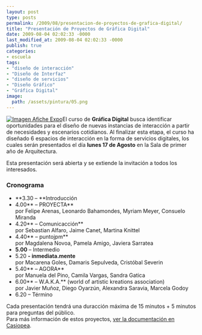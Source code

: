 ```yaml
---
layout: post
type: posts
permalink: /2009/08/presentacion-de-proyectos-de-grafica-digital/
title: "Presentación de Proyectos de Gráfica Digital"
date: 2009-08-04 02:02:33 -0000
last_modified_at: 2009-08-04 02:02:33 -0000
publish: true
categories:
- escuela
tags:
- "diseño de interacción"
- "Diseño de Interfaz"
- "diseño de servicios"
- "Diseño Gráfico"
- "Gráfica Digital"
image:
  path: /assets/pintura/05.png
---
```

[![Imagen Afiche Expo](http://www.ead.pucv.cl/wp-content/archivos/2009/08/dg0003250-260x260.png)](http://www.ead.pucv.cl/wp-content/archivos/2009/08/dg0003250.png "Imagen Afiche Expo - Proyectos de Gráfica Digital 2009")El curso de **Gráfica Digital** busca identificar oportunidades para el diseño de nuevas instancias de interacción a partir de necesidades y escenarios cotidianos. Al finalizar esta etapa, el curso ha diseñado 6 espacios de interacción en la forma de servicios digitales, los cuales serán presentados el día **lunes 17 de Agosto** en la Sala de primer año de Arquitectura.

Esta presentación será abierta y se extiende la invitación a todos los interesados.

### Cronograma

* **3.30 – **Introducción
* 4.00** – PROYECTA**  
por Felipe Arenas, Leonardo Bahamondes, Myriam Meyer, Consuelo Miranda
* 4.20** – Comunicacción**  
por Sebastian Alfaro, Jaime Canet, Martina Knittel
* 4.40** – puntojpm**  
por Magdalena Novoa, Pamela Amigo, Javiera Sarratea
* **5.00** – Intermedio
* 5.20 **\- inmediata.mente**  
por Macarena Goles, Damaris Sepulveda, Cristóbal Severin
* 5.40** – AGORA**  
por Manuela del Pino, Camila Vargas, Sandra Gatica
* 6.00** – W.A.K.A.** (world of artistic kreations association)  
por Javier Muñoz, Diego Oyarzún, Alexandra Saravia, Marcela Godoy
* 6.20 – Término

Cada presentación tendrá una duracción máxima de 15 minutos + 5 minutos para preguntas del público.  
Para más información de estos proyectos, [ver la documentación en Casiopea](http://ead.pucv.cl/wiki/index.php/Gr%C3%A1fica_Digital_2009).

